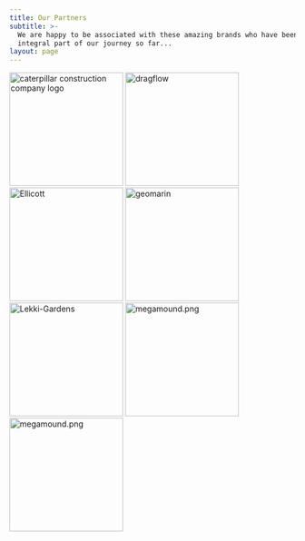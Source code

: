 ```yaml
---
title: Our Partners
subtitle: >-
  We are happy to be associated with these amazing brands who have been an
  integral part of our journey so far...
layout: page
---
```

<img src="https://fitzpatricks.netlify.app/images/CAT.png" alt="caterpillar construction company logo" width="200px"/>
<img src="https://preview--fitzpatrick-0d09c.stackbit.dev/images/dragflow.png" alt="dragflow" width="200px"/>
<img src="https://preview--fitzpatrick-0d09c.stackbit.dev/images/Ellicott.jpg" alt="Ellicott" width="200px"/>
<img src="https://preview--fitzpatrick-0d09c.stackbit.dev/images/geomarin.png" alt="geomarin" width="200px"/>
<img src="https://preview--fitzpatrick-0d09c.stackbit.dev/images/Lekki-Gardens.jpg" alt="Lekki-Gardens" width="200px"/>
<img src="https://preview--fitzpatrick-0d09c.stackbit.dev/images/megamound.png" alt="megamound.png" width="200px"/>
<img src="https://preview--fitzpatrick-0d09c.stackbit.dev/images/thesaurus%20garden.jpg" alt="megamound.png" width="200px"/>